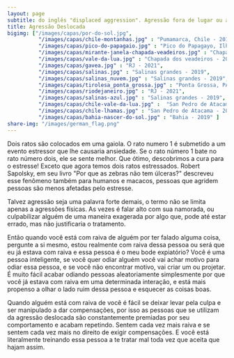 ```yaml
---
layout: page
subtitle: do inglês "displaced aggression". Agressão fora de lugar ou agressão mal direcionada.
title: Agressão Deslocada
bigimg: ["/images/capas/por-do-sol.jpg",
          "/images/capas/chile-montanhas.jpg" : "Pumamarca, Chile - 2019",
          "/images/capas/pico-do-papagaio.jpg" : "Pico do Papagayo, Ilha Grande, RJ - 2021",
          "/images/capas/mirante-janela-chapada-veadeiros.jpg" : "Chapada dos veadeiros - 2021",
          "/images/capas/vale-da-lua.jpg" : "Chapada dos veadeiros - 2021",
          "/images/capas/gavea.jpg" : "RJ - 2021",
          "/images/capas/salinas.jpg" : "Salinas grandes - 2019",
          "/images/capas/salinas_nuvem.jpg" : "Salinas grandes - 2019",
          "/images/capas/tirolesa_ponta_grossa.jpg" : "Ponta Grossa, PA - 2021",
          "/images/capas/riodejaneiro.jpg" : "RJ - 2021",
          "/images/capas/salinas-azul.jpg" : "Salinas grandes - 2019",
          "/images/capas/chile-vale-da-lua.jpg" :  "San Pedro de Atacama - 2019",
          "/images/capas/chile-lhamas.jpg" : "San Pedro de Atacama - 2019",
          "/images/capas/bahia-nascer-do-sol.jpg" : "Bahia - 2019" ]
share-img: "/images/german_flag.png"
---
```



Dois ratos são colocados em uma gaiola. O rato numero 1 é submetido a um evento estressor que lhe causaria ansiedade. Se o rato número 1 bate no rato número dois, ele se sente melhor. Que ótimo, descobrimos a cura para o estresse! Exceto que agora temos dois ratos estressados.
Robert Sapolsky, em seu livro "Por que as zebras não tem úlceras?" descreveu esse fenômeno também para humanos e macacos, pessoas que agridem pessoas são menos afetadas pelo estresse. 

Talvez agressão seja uma palavra forte demais, o termo não se limita apenas a agressões físicas. As vezes é falar alto com sua namorada, ou culpabilizar alguém de uma maneira exagerada por algo que, pode até estar errado, mas não justificaria o tratamento.

Então quando você está com raiva de alguém por ter falado alguma coisa, pergunte a si mesmo, estou realmente com raiva dessa pessoa ou será que eu já estava com raiva e essa pessoa é o meu bode expiatório? Você é uma pessoa inteligente, se você quer odiar alguém você vai achar motivo para odiar essa pessoa, e se você não encontrar motivo, vai criar um ou projetar. É muito fácil acabar odiando pessoas aleatoriamente simplesmente por que você já estava com raiva em uma determinada interação, e está mais propenso a olhar o lado ruim dessa pessoa e esquecer as coisas boas.

Quando alguém está com raiva de você é fácil se deixar levar pela culpa e ser manipulado a dar compensações, por isso as pessoas que se utilizam da agressão deslocada são constantemente premiadas por seu comportamento e acabam repetindo.  Sentem cada vez mais raiva e se sentem cada vez mais no direito de exigir compensações. E você está literalmente treinando essa pessoa a te tratar mal toda vez que aceita que hajam assim.




